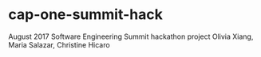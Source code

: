 # cap-one-summit-hack
August 2017 Software Engineering Summit hackathon project
Olivia Xiang, Maria Salazar, Christine Hicaro
